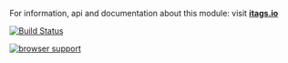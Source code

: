 For information, api and documentation about this module: visit <b><a href="http://itags.io">itags.io</a></b>

[![Build Status](https://travis-ci.org/itags/itags.build.svg?branch=master)](https://travis-ci.org/itags/itags.build)

[![browser support](https://ci.testling.com/itags/itags.build.png)](https://ci.testling.com/itags/itags.build)